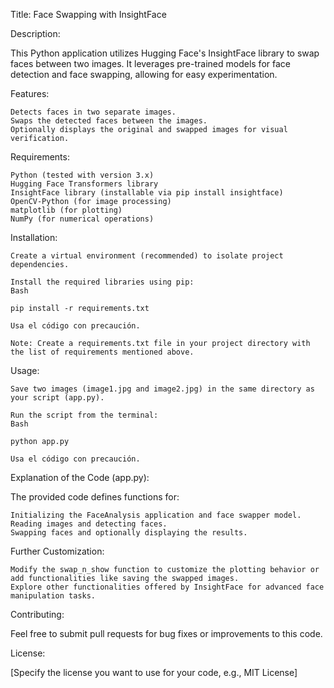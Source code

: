 
Title: Face Swapping with InsightFace

Description:

This Python application utilizes Hugging Face's InsightFace library to swap faces between two images. It leverages pre-trained models for face detection and face swapping, allowing for easy experimentation.

Features:

    Detects faces in two separate images.
    Swaps the detected faces between the images.
    Optionally displays the original and swapped images for visual verification.

Requirements:

    Python (tested with version 3.x)
    Hugging Face Transformers library
    InsightFace library (installable via pip install insightface)
    OpenCV-Python (for image processing)
    matplotlib (for plotting)
    NumPy (for numerical operations)

Installation:

    Create a virtual environment (recommended) to isolate project dependencies.

    Install the required libraries using pip:
    Bash

    pip install -r requirements.txt

    Usa el código con precaución.

    Note: Create a requirements.txt file in your project directory with the list of requirements mentioned above.

Usage:

    Save two images (image1.jpg and image2.jpg) in the same directory as your script (app.py).

    Run the script from the terminal:
    Bash

    python app.py

    Usa el código con precaución.

Explanation of the Code (app.py):

The provided code defines functions for:

    Initializing the FaceAnalysis application and face swapper model.
    Reading images and detecting faces.
    Swapping faces and optionally displaying the results.

Further Customization:

    Modify the swap_n_show function to customize the plotting behavior or add functionalities like saving the swapped images.
    Explore other functionalities offered by InsightFace for advanced face manipulation tasks.

Contributing:

Feel free to submit pull requests for bug fixes or improvements to this code.

License:

[Specify the license you want to use for your code, e.g., MIT License]